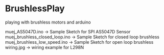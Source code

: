 # BrushlessPlay
playing with brushless motors and arduino

muej_AS5047D.ino -> Sample Sketch for SPI AS5047D Sensor
muej_brushless_closed_loop.ino -> Sample Sketch for closed loop brushless
muej_brushless_low_speed.ino -> Sample Sketch for open loop brushless
wiring.jpg -> wiring example for L298N
